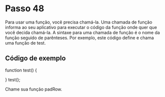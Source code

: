 # Passo 48

Para usar uma função, você precisa chamá-la. Uma chamada de função informa ao seu aplicativo para executar o código da função onde quer que você decida chamá-la. A sintaxe para uma chamada de função é o nome da função seguido de parênteses. Por exemplo, este código define e chama uma função de test.

## Código de exemplo

function test() {

}
test();

Chame sua função padRow.